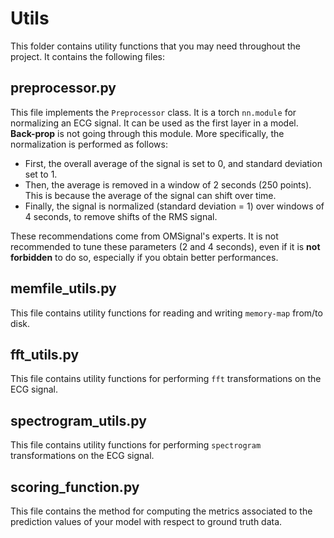 # Utils

This folder contains utility functions that you may need throughout the project. It contains the following files:

## preprocessor.py

This file implements the `Preprocessor` class. It is a torch `nn.module` for normalizing an ECG signal. It can be used as the first layer in a model. **Back-prop** is not going through this module.
More specifically, the normalization is performed as follows: 
* First, the overall average of the signal is set to 0, and standard deviation set to 1.
* Then, the average is removed in a window of 2 seconds (250 points). This is because the average of the signal can shift over time.
* Finally, the signal is normalized (standard deviation = 1) over windows of 4 seconds, to remove shifts of the RMS signal. 

These recommendations come from OMSignal's experts. It is not recommended to tune these parameters (2 and 4 seconds), even if it is **not forbidden** to do so, especially if you obtain better performances.


## memfile_utils.py

This file contains utility functions for reading and writing `memory-map` from/to disk.


## fft_utils.py

This file contains utility functions for performing `fft` transformations on the ECG signal.

## spectrogram_utils.py

This file contains utility functions for performing `spectrogram` transformations on the ECG signal.


## scoring_function.py

This file contains the method for computing the metrics associated to the prediction values of your model with respect to ground truth data.

